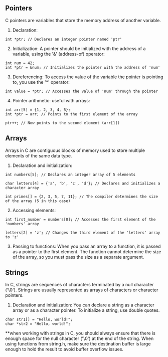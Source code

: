 ## Pointers

C pointers are variables that store the memory address of another variable.

1. Declaration:
```
int *ptr; // Declares an integer pointer named 'ptr'
```
2. Initialization:
A pointer should be initialized with the address of a variable, using the '&' (address-of) operator:
```
int num = 42;
int *ptr = &num; // Initializes the pointer with the address of 'num'
```
3. Dereferencing:
To access the value of the variable the pointer is pointing to, you use the '*' operator:
```
int value = *ptr; // Accesses the value of 'num' through the pointer
```
4. Pointer arithmetic:
useful with arrays:
```
int arr[5] = {1, 2, 3, 4, 5};
int *ptr = arr; // Points to the first element of the array

ptr++; // Now points to the second element (arr[1])
```

## Arrays
Arrays in C are contiguous blocks of memory used to store multiple elements of the same data type.

1. Declaration and initialization:
```
int numbers[5]; // Declares an integer array of 5 elements

char letters[4] = {'a', 'b', 'c', 'd'}; // Declares and initializes a character array

int primes[] = {2, 3, 5, 7, 11}; // The compiler determines the size of the array (5 in this case)
```

2. Accessing elements:
```
int first_number = numbers[0]; // Accesses the first element of the 'numbers' array

letters[2] = 'z'; // Changes the third element of the 'letters' array to 'z'
```
3. Passing to functions:
When you pass an array to a function, it is passed as a pointer to the first element. The function cannot determine the size of the array, so you must pass the size as a separate argument.

## Strings
In C, strings are sequences of characters terminated by a null character ('\0'). Strings are usually represented as arrays of characters or character pointers.

1. Declaration and initialization:
You can declare a string as a character array or as a character pointer. To initialize a string, use double quotes.
```
char str1[] = "Hello, world!";
char *str2 = "Hello, world!";
```
**when working with strings in C, you should always ensure that there is enough space for the null character ('\0') at the end of the string. When using functions from string.h, make sure the destination buffer is large enough to hold the result to avoid buffer overflow issues.
